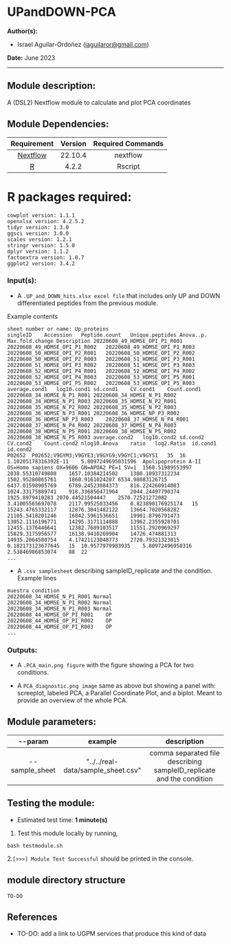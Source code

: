 # UPandDOWN-PCA
**Author(s):**

* Israel Aguilar-Ordoñez (iaguilaror@gmail.com)

**Date:** June 2023  

---

## Module description:  

A (DSL2) Nextflow module to calculate and plot PCA coordinates

## Module Dependencies:
| Requirement | Version  | Required Commands |
|:---------:|:--------:|:-------------------:|
| [Nextflow](https://www.nextflow.io/docs/latest/getstarted.html) | 22.10.4 | nextflow |
| [R](https://www.r-project.org/) | 4.2.2 | Rscript |

# R packages required:

```
cowplot version: 1.1.1
openxlsx version: 4.2.5.2
tidyr version: 1.3.0
ggsci version: 3.0.0
scales version: 1.2.1
stringr version: 1.5.0
dplyr version: 1.1.2
factoextra version: 1.0.7
ggplot2 version: 3.4.2
```

### Input(s):

* A `.UP_and_DOWN_hits.xlsx excel file` that includes only UP and DOWN differentiated peptides from the previous module.  

Example contents  
```
sheet number or name: Up_proteins
singleID	Accession	Peptide.count	Unique.peptides	Anova..p.	Max.fold.change	Description	20220608_49_HDMSE_OPI_P1_R001	20220608_49_HDMSE_OPI_P1_R002	20220608_49_HDMSE_OPI_P1_R003	20220608_50_HDMSE_OPI_P2_R001	20220608_50_HDMSE_OPI_P2_R002	20220608_50_HDMSE_OPI_P2_R003	20220608_51_HDMSE_OPI_P3_R001	20220608_51_HDMSE_OPI_P3_R002	20220608_51_HDMSE_OPI_P3_R003	20220608_52_HDMSE_OPI_P4_R001	20220608_52_HDMSE_OPI_P4_R002	20220608_52_HDMSE_OPI_P4_R003	20220608_53_HDMSE_OPI_P5_R001	20220608_53_HDMSE_OPI_P5_R002	20220608_53_HDMSE_OPI_P5_R003	average.cond1	log10.cond1	sd.cond1	CV.cond1	Count.cond1	20220608_34_HDMSE_N_P1_R001	20220608_34_HDMSE_N_P1_R002	20220608_34_HDMSE_N_P1_R003	20220608_35_HDMSE_N_P2_R001	20220608_35_HDMSE_N_P2_R002	20220608_35_HDMSE_N_P2_R003	20220608_36_HDMSE_N_P3_R001	20220608_36_HDMSE_NP_P3_R002	20220608_36_HDMSE_NP_P3_R003	20220608_37_HDMSE_N_P4_R001	20220608_37_HDMSE_N_P4_R002	20220608_37_HDMSE_N_P4_R003	20220608_38_HDMSE_N_P5_R001	20220608_38_HDMSE_N_P5_R002	20220608_38_HDMSE_N_P5_R003	average.cond2	log10.cond2	sd.cond2	CV.cond2	Count.cond2	nlog10.Anova	ratio	log2.Ratio	id.cond1	id.cond2
P02652	P02652;V9GYM3;V9GYE3;V9GYG9;V9GYC1;V9GYS1	35	16	1.10205178316392E-11	5.8097249695031596	Apolipoprotein A-II OS=Homo sapiens OX=9606 GN=APOA2 PE=1 SV=1	1560.51989553997	2038.55310749808	1657.10384214502	1380.10937312234	1502.95280865761	1860.9161024207	6534.98083126715	6437.01598905769	6789.24523084373	816.224260914083	1024.33175889741	918.336856471964	2044.24497790374	1925.8979410283	2070.44521504447	2570.72521272082	3.41005565697078	2117.99525033456	0.823890176925174	15	15243.4765332117	12876.3041482122	13664.7020568282	21105.5418201246	16842.5961536651	19901.8796791473	13052.1116196771	14295.3171114888	13962.2355928701	12455.1376446641	12382.7689103517	11551.2920969297	15829.3175956577	16138.9410269904	14726.474881313	14935.2064580754	4.17421123048773	2720.79321323815	0.182173123677645	15	10.9577979983935	5.80972496950316	2.53846986853074	88	22
...
```

* A `.csv samplesheet` describing sampleID_replicate and the condition.  
Example lines  
```
muestra	condition
20220608_34_HDMSE_N_P1_R001	Normal
20220608_34_HDMSE_N_P1_R002	Normal
20220608_34_HDMSE_N_P1_R003	Normal
20220608_44_HDMSE_OP_PI_R001	OP
20220608_44_HDMSE_OP_PI_R002	OP
20220608_44_HDMSE_OP_PI_R003	OP
...
```

### Outputs:

* A `.PCA_main.png figure` with the figure showing a PCA for two conditions.  

* A `PCA_diagnostic.png image` same as above but showing a panel with: screeplot, labeled PCA, a Parallel Coordinate Plot, and a biplot. Meant to provide an overview of the whole PCA.  

## Module parameters:

| --param | example  | description |
|:---------:|:--------:|:-------------------:|
| --sample_sheet | "../../real-data/sample_sheet.csv" | comma separated file describing sampleID_replicate and the condition |

## Testing the module:

* Estimated test time:  **1 minute(s)**  

1. Test this module locally by running,
```
bash testmodule.sh
```

2.`[>>>] Module Test Successful` should be printed in the console.  

## module directory structure

````
TO-DO
````
## References
* TO-DO: add a link to UGPM services that produce this kind of data